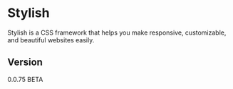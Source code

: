 # Stylish
Stylish is a CSS framework that helps you make responsive, customizable, and beautiful websites easily.

## Version 
0.0.75 BETA
